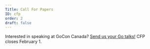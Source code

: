 ```yaml
---
Title: Call For Papers
ID: cfp
order: 2
draft: false
---
```


Interested in speaking at GoCon Canada? [Send us your Go talks!](https://www.papercall.io/gocon-2020) CFP closes February 1.
